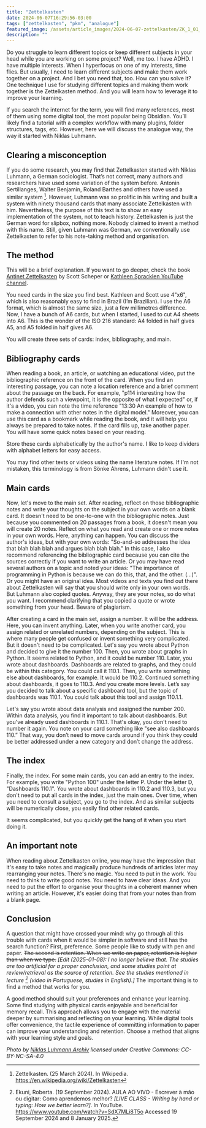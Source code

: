 ```yaml
---
title: "Zettelkasten"
date: 2024-06-07T16:29:56-03:00
tags: ["zettelkasten", "pkm", "analogue"]
featured_image: /assets/article_images/2024-06-07-zettelkasten/ZK_1_01_17_057_V_N_NB_7-7g9b.jpeg
description: ""
---
```

Do you struggle to learn different topics or keep different subjects in your head while you are working on some project? Well, me too. I have ADHD. I have multiple interests. When I hyperfocus on one of my interests, time flies. But usually, I need to learn different subjects and make them work together on a project. And I bet you need that, too. How can you solve it? One technique I use for studying different topics and making them work together is the Zettelkasten method. And you will learn how to leverage it to improve your learning.

If you search the internet for the term, you will find many references, most of them using some digital tool, the most popular being Obsidian. You’ll likely find a tutorial with a complex workflow with many plugins, folder structures, tags, etc. However, here we will discuss the analogue way, the way it started with Niklas Luhmann.

## Clearing a misconception

If you do some research, you may find that Zettelkasten started with Niklas Luhmann, a German sociologist. That’s not correct, many authors and researchers have used some variation of the system before. Antonin Sertillanges, Walter Benjamin, Roland Barthes and others have used a similar system [^1]. However, Luhmann was so prolific in his writing and built a system with ninety thousand cards that many associate Zettelkasten with him. Nevertheless, the purpose of this text is to show an easy implementation of the system, not to teach history. Zettelkasten is just the German word for slipbox, nothing more. Nobody claimed to invent a method with this name. Still, given Luhmann was German, we conventionally use Zettelkasten to refer to his note-taking method and organisation.

## The method

This will be a brief explanation. If you want to go deeper, check the book [Antinet Zettelkasten](https://www.scottscheper.com/antinet) by Scott Scheper or [Kathleen Spracklen YouTube channel](https://www.youtube.com/@KathleenSpracklen).

You need cards in the size you find best. Kathleen and Scott use 4"x6", which is also reasonably easy to find in Brazil (I’m Brazilian). I use the A6 format, which is almost the same size, just a few millimetres difference. Now, I have a bunch of A6 cards, but when I started, I used to cut A4 sheets into A6. This is the wonder of the ISO 216 standard: A4 folded in half gives A5, and A5 folded in half gives A6.

You will create three sets of cards: index, bibliography, and main.

## Bibliography cards

When reading a book, an article, or watching an educational video, put the bibliographic reference on the front of the card. When you find an interesting passage, you can note a location reference and a brief comment about the passage on the back. For example, "p114 interesting how the author defends such a viewpoint, it is the opposite of what I expected" or, if it's a video, you can note the time reference "13:30 An example of how to make a connection with other notes in the digital model." Moreover, you can use this card as a bookmark while reading the book, and it will help you always be prepared to take notes. If the card fills up, take another paper. You will have some quick notes based on your reading. 

Store these cards alphabetically by the author's name. I like to keep dividers with alphabet letters for easy access.

You may find other texts or videos using the name literature notes. If I'm not mistaken, this terminology is from Sönke Ahrens, Luhmann didn't use it. 

## Main cards

Now, let's move to the main set. After reading, reflect on those bibliographic notes and write your thoughts on the subject in your own words on a blank card. It doesn't need to be one-to-one with the bibliographic notes. Just because you commented on 20 passages from a book, it doesn't mean you will create 20 notes. Reflect on what you read and create one or more notes in your own words. Here, anything can happen. You can discuss the author's ideas, but with your own words: "So-and-so addresses the idea that blah blah blah and argues blah blah blah." In this case, I also recommend referencing the bibliographic card because you can cite the sources correctly if you want to write an article. Or you may have read several authors on a topic and noted your ideas: "The importance of programming in Python is because we can do this, that, and the other. (...)". Or you might have an original idea. Most videos and texts you find out there about Zettelkasten will say that you should write only in your own words. But Luhmann also copied quotes. Anyway, they are your notes, so do what you want. I recommend clarifying that you copied a quote or wrote something from your head. Beware of plagiarism.

After creating a card in the main set, assign a number. It will be the address. Here, you can invent anything. Later, when you write another card, you assign related or unrelated numbers, depending on the subject. This is where many people get confused or invent something very complicated. But it doesn't need to be complicated. Let's say you wrote about Python and decided to give it the number 100. Then, you wrote about graphs in Python. It seems related to Python, and it could be number 110. Later, you wrote about dashboards. Dashboards are related to graphs, and they could be within this category. You could call it 110.1. Then, you write something else about dashboards, for example. It would be 110.2. Continued something about dashboards, it goes to 110.3. And you create more levels. Let’s say you decided to talk about a specific dashboard tool, but the topic of dashboards was 110.1. You could talk about this tool and assign 110.1.1.

Let's say you wrote about data analysis and assigned the number 200. Within data analysis, you find it important to talk about dashboards. But you've already used dashboards in 110.1. That's okay, you don't need to number it again. You note on your card something like "see also dashboards 110.” That way, you don’t need to move cards around if you think they could be better addressed under a new category and don’t change the address.

## The index

Finally, the index. For some main cards, you can add an entry to the index. For example, you write "Python 100" under the letter P. Under the letter D, "Dashboards 110.1". You wrote about dashboards in 110.2 and 110.3, but you don't need to put all cards in the index, just the main ones. Over time, when you need to consult a subject, you go to the index. And as similar subjects will be numerically close, you easily find other related cards.

It seems complicated, but you quickly get the hang of it when you start doing it.

## An important note

When reading about Zettelkasten online, you may have the impression that it's easy to take notes and magically produce hundreds of articles later may rearranging your notes. There's no magic. You need to put in the work. You need to think to write good notes. You need to have clear ideas. And you need to put the effort to organise your thoughts in a coherent manner when writing an article. However, it's easier doing that from your notes than from a blank page.

## Conclusion

A question that might have crossed your mind: why go through all this trouble with cards when it would be simpler in software and still has the search function? First, preference. Some people like to study with pen and paper. ~~The second is retention. When we write on paper, retention is higher than when we type.~~ _[Edit (2025-01-08): I no longer believe that. The studies are too artificial for a proper conclusion, and some studies point at review/retrieval as the source of retention. See the studies mentioned in lecture [^2] (video in Portuguese, studies in English).]_ The important thing is to find a method that works for you.

A good method should suit your preferences and enhance your learning. Some find studying with physical cards enjoyable and beneficial for memory recall. This approach allows you to engage with the material deeper by summarising and reflecting on your learning. While digital tools offer convenience, the tactile experience of committing information to paper can improve your understanding and retention. Choose a method that aligns with your learning style and goals.

_Photo by [Niklas Luhmann Archiv](https://niklas-luhmann-archiv.de/bestand/zettelkasten/zettel/ZK_1_NB_7-7g9b_V) licensed under Creative Commons: CC-BY-NC-SA-4.0_

[^1]: Zettelkasten. (25 March 2024). In Wikipedia. https://en.wikipedia.org/wiki/Zettelkasten 
[^2]: Ekuni, Roberta. (19 September 2024). AULA AO VIVO - Escrever à mão ou digitar: Como aprendemos melhor? _[LIVE CLASS - Writing by hand or typing: How we better learn?]_. In YouTube. https://www.youtube.com/watch?v=SdX7MLi8T5o Accessed 19 September 2024 and 8 January 2025.
